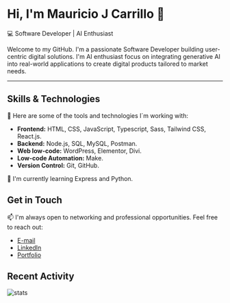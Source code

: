 <!-- 🤔 💬 📫 😄 ⚡-->

# Hi, I'm Mauricio J Carrillo 👋

💻 Software Developer | AI Enthusiast

Welcome to my GitHub. I'm a passionate Software Developer building user-centric digital solutions. I'm AI enthusiast focus on integrating generative AI into real-world applications to create digital products tailored to market needs.

---

## Skills & Technologies

🔭 Here are some of the tools and technologies I´m working with:

- **Frontend:** HTML, CSS, JavaScript, Typescript, Sass, Tailwind CSS, React.js.
- **Backend:** Node.js, SQL, MySQL, Postman.
- **Web low-code:** WordPress, Elementor, Divi.
- **Low-code Automation:** Make.
- **Version Control:** Git, GitHub.

🌱 I'm currently learning Express and Python.

## Get in Touch

📫 I'm always open to networking and professional opportunities. Feel free to reach out:

- [E-mail](mailto:mauricio.jcarrillo@gmail.com)
- [LinkedIn](https://linkedin.com/in/mauriciojcarrillo)
- [Portfolio](http://mauriciojcarrillo.com)

## Recent Activity

![stats](https://github-readme-stats.vercel.app/api/top-langs/?username=MauricioJCarrillo&theme=dark&hide_border=true&include_all_commits=false&count_private=false&layout=compact)
